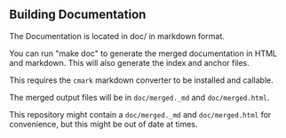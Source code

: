 ## Building Documentation

The Documentation is located in doc/ in markdown format.

You can run "make doc" to generate the merged documentation in HTML and markdown.
This will also generate the index and anchor files.

This requires the `cmark` markdown converter to be installed and callable.

The merged output files will be in `doc/merged._md` and `doc/merged.html`.

This repository might contain a `doc/merged._md` and `doc/merged.html` for
convenience, but this might be out of date at times.
